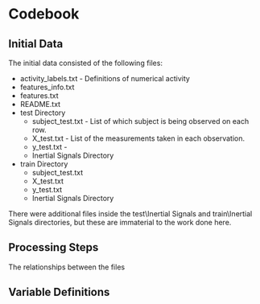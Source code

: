 # Codebook

## Initial Data

The initial data consisted of the following files:

- activity_labels.txt - Definitions of numerical activity 
- features_info.txt
- features.txt
- README.txt
- test Directory
  * subject_test.txt - List of which subject is being observed on each row.
  * X_test.txt - List of the measurements taken in each observation.
  * y_test.txt - 
  * Inertial Signals Directory
- train Directory
  * subject_test.txt
  * X_test.txt
  * y_test.txt
  * Inertial Signals Directory

There were additional files inside the test\Inertial Signals and train\Inertial Signals directories, but these are immaterial to the work done here.

## Processing Steps

The relationships between the files

## Variable Definitions

